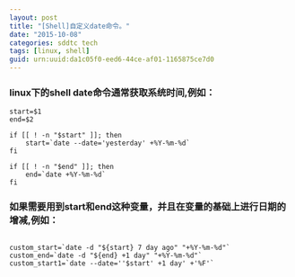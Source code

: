 ```yaml
---
layout: post
title: "[Shell]自定义date命令。"
date: "2015-10-08"
categories: sddtc tech
tags: [linux, shell]
guid: urn:uuid:da1c05f0-eed6-44ce-af01-1165875ce7d0
---
```


### linux下的shell date命令通常获取系统时间,例如：  

```vim
start=$1
end=$2

if [[ ! -n "$start" ]]; then
    start=`date --date='yesterday' +%Y-%m-%d`
fi

if [[ ! -n "$end" ]]; then
    end=`date +%Y-%m-%d`
fi

```

### 如果需要用到start和end这种变量，并且在变量的基础上进行日期的增减,例如：   

```vim

custom_start=`date -d "${start} 7 day ago" "+%Y-%m-%d"`
custom_end=`date -d "${end} +1 day" "+%Y-%m-%d"`
custom_start1=`date --date=''$start' +1 day' +'%F'`

```  
